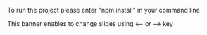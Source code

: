 To run the project please enter "npm install" in your command line

This banner enables to change slides using <-- or --> key
